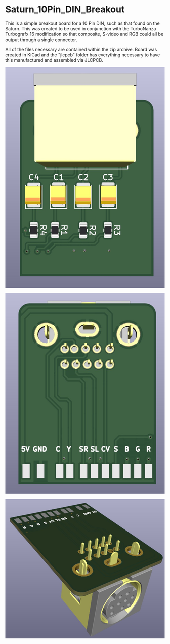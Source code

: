 # Saturn_10Pin_DIN_Breakout
This is a simple breakout board for a 10 Pin DIN, such as that found on the Saturn. This was created to be used in conjunction with the TurboNanza Turbografx 16 modification so that composite, S-video and RGB could all be output through a single connector.

All of the files necessary are contained within the zip archive. Board was created in KiCad and the "jlcpcb" folder has everything necessary to have this manufactured and assembled via JLCPCB.

![Bottom View](/images/Bottom%20View.jpg?raw=true "Bottom View")

![Bottom View](/images/Top%20View.jpg?raw=true "Top View")

![Bottom View](/images/Isometric%20View.jpg?raw=true "Isometric View")
